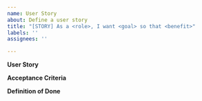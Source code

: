 ```yaml
---
name: User Story
about: Define a user story
title: "[STORY] As a <role>, I want <goal> so that <benefit>"
labels: ''
assignees: ''

---
```


**User Story**

**Acceptance Criteria**

**Definition of Done**
